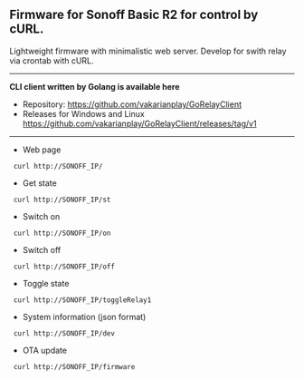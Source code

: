 ## Firmware for Sonoff Basic R2 for control by cURL.

Lightweight firmware with minimalistic web server.
Develop for swith relay via crontab with cURL.

--------------------

**CLI client written by Golang is available here**

* Repository: https://github.com/vakarianplay/GoRelayClient
* Releases for Windows and Linux https://github.com/vakarianplay/GoRelayClient/releases/tag/v1

--------------------

* Web page

` curl http://SONOFF_IP/`

* Get state

` curl http://SONOFF_IP/st`

* Switch on

` curl http://SONOFF_IP/on`

* Switch off

` curl http://SONOFF_IP/off`

* Toggle state

` curl http://SONOFF_IP/toggleRelay1`

* System information (json format)

` curl http://SONOFF_IP/dev`

* OTA update

` curl http://SONOFF_IP/firmware`
